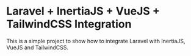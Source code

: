# Laravel + InertiaJS + VueJS + TailwindCSS Integration

This is a simple project to show how to integrate Laravel with InertiaJS, VueJS and TailwindCSS.
